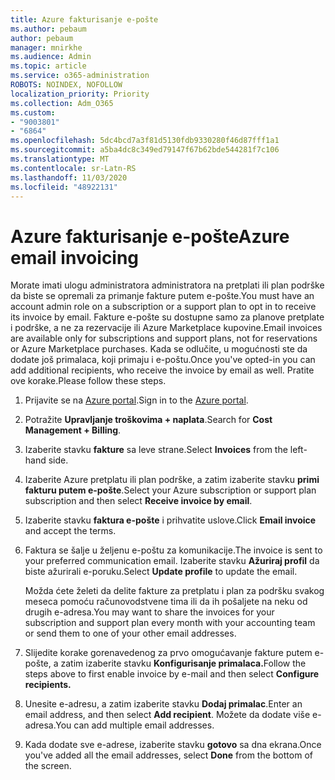 ```yaml
---
title: Azure fakturisanje e-pošte
ms.author: pebaum
author: pebaum
manager: mnirkhe
ms.audience: Admin
ms.topic: article
ms.service: o365-administration
ROBOTS: NOINDEX, NOFOLLOW
localization_priority: Priority
ms.collection: Adm_O365
ms.custom:
- "9003801"
- "6864"
ms.openlocfilehash: 5dc4bcd7a3f81d5130fdb9330280f46d87fff1a1
ms.sourcegitcommit: a5ba4dc8c349ed79147f67b62bde544281f7c106
ms.translationtype: MT
ms.contentlocale: sr-Latn-RS
ms.lasthandoff: 11/03/2020
ms.locfileid: "48922131"
---
```

# <a name="azure-email-invoicing"></a><span data-ttu-id="1c1a2-102">Azure fakturisanje e-pošte</span><span class="sxs-lookup"><span data-stu-id="1c1a2-102">Azure email invoicing</span></span>

<span data-ttu-id="1c1a2-103">Morate imati ulogu administratora administratora na pretplati ili plan podrške da biste se opremali za primanje fakture putem e-pošte.</span><span class="sxs-lookup"><span data-stu-id="1c1a2-103">You must have an account admin role on a subscription or a support plan to opt in to receive its invoice by email.</span></span> <span data-ttu-id="1c1a2-104">Fakture e-pošte su dostupne samo za planove pretplate i podrške, a ne za rezervacije ili Azure Marketplace kupovine.</span><span class="sxs-lookup"><span data-stu-id="1c1a2-104">Email invoices are available only for subscriptions and support plans, not for reservations or Azure Marketplace purchases.</span></span> <span data-ttu-id="1c1a2-105">Kada se odlučite, u mogućnosti ste da dodate još primalaca, koji primaju i e-poštu.</span><span class="sxs-lookup"><span data-stu-id="1c1a2-105">Once you've opted-in you can add additional recipients, who receive the invoice by email as well.</span></span> <span data-ttu-id="1c1a2-106">Pratite ove korake.</span><span class="sxs-lookup"><span data-stu-id="1c1a2-106">Please follow these steps.</span></span>

1. <span data-ttu-id="1c1a2-107">Prijavite se na [Azure portal](https://portal.azure.com/).</span><span class="sxs-lookup"><span data-stu-id="1c1a2-107">Sign in to the [Azure portal](https://portal.azure.com/).</span></span>
2. <span data-ttu-id="1c1a2-108">Potražite **Upravljanje troškovima + naplata**.</span><span class="sxs-lookup"><span data-stu-id="1c1a2-108">Search for **Cost Management + Billing**.</span></span>
3. <span data-ttu-id="1c1a2-109">Izaberite stavku **fakture** sa leve strane.</span><span class="sxs-lookup"><span data-stu-id="1c1a2-109">Select **Invoices** from the left-hand side.</span></span>
4. <span data-ttu-id="1c1a2-110">Izaberite Azure pretplatu ili plan podrške, a zatim izaberite stavku **primi fakturu putem e-pošte**.</span><span class="sxs-lookup"><span data-stu-id="1c1a2-110">Select your Azure subscription or support plan subscription and then select **Receive invoice by email**.</span></span>
5. <span data-ttu-id="1c1a2-111">Izaberite stavku **faktura e-pošte** i prihvatite uslove.</span><span class="sxs-lookup"><span data-stu-id="1c1a2-111">Click **Email invoice** and accept the terms.</span></span>
6. <span data-ttu-id="1c1a2-112">Faktura se šalje u željenu e-poštu za komunikacije.</span><span class="sxs-lookup"><span data-stu-id="1c1a2-112">The invoice is sent to your preferred communication email.</span></span> <span data-ttu-id="1c1a2-113">Izaberite stavku **Ažuriraj profil** da biste ažurirali e-poruku.</span><span class="sxs-lookup"><span data-stu-id="1c1a2-113">Select **Update profile** to update the email.</span></span>  

    <span data-ttu-id="1c1a2-114">Možda ćete želeti da delite fakture za pretplatu i plan za podršku svakog meseca pomoću računovodstvene tima ili da ih pošaljete na neku od drugih e-adresa.</span><span class="sxs-lookup"><span data-stu-id="1c1a2-114">You may want to share the invoices for your subscription and support plan every month with your accounting team or send them to one of your other email addresses.</span></span>  

7. <span data-ttu-id="1c1a2-115">Slijedite korake gorenavedenog za prvo omogućavanje fakture putem e-pošte, a zatim izaberite stavku  **Konfigurisanje primalaca.**</span><span class="sxs-lookup"><span data-stu-id="1c1a2-115">Follow the steps above to first enable invoice by e-mail and then select  **Configure recipients.**</span></span>
8. <span data-ttu-id="1c1a2-116">Unesite e-adresu, a zatim izaberite stavku **Dodaj primalac**.</span><span class="sxs-lookup"><span data-stu-id="1c1a2-116">Enter an email address, and then select **Add recipient**.</span></span> <span data-ttu-id="1c1a2-117">Možete da dodate više e-adresa.</span><span class="sxs-lookup"><span data-stu-id="1c1a2-117">You can add multiple email addresses.</span></span>
9. <span data-ttu-id="1c1a2-118">Kada dodate sve e-adrese, izaberite stavku **gotovo** sa dna ekrana.</span><span class="sxs-lookup"><span data-stu-id="1c1a2-118">Once you've added all the email addresses, select **Done** from the bottom of the screen.</span></span>
